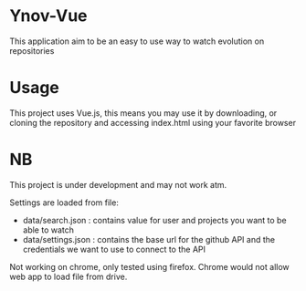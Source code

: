 # Ynov-Vue

This application aim to be an easy to use way to watch evolution on repositories


# Usage

This project uses Vue.js, this means you may use it by downloading, or cloning the repository and accessing index.html using your favorite browser

# NB

This project is under development and may not work atm.

Settings are loaded from file:

- data/search.json : contains value for user and projects you want to be able to watch
- data/settings.json : contains the base url for the github API and the credentials we want to use to connect to the API

Not working on chrome, only tested using firefox. Chrome would not allow web app to load file from drive.
